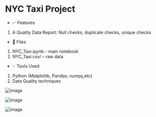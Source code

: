 # NYC Taxi Project
- ✅ Features
 1. A Quality Data Report: Null checks, duplicate checks, unique checks
- 📂 Files
 1. NYC_Taxi.ipynb – main notebook
 2. NYC_Taxi.csv/ – raw data
- 💡 Tools Used
 1. Python (Matplotlib, Pandas, numpy,etc)
 2. Data Quality techniques

![image](https://github.com/user-attachments/assets/0e8c3747-bf21-4965-95e6-2cc02741646b)

![image](https://github.com/user-attachments/assets/da57d91c-afc5-4b6e-9508-351103a6f2aa)

![image](https://github.com/user-attachments/assets/5f1a7cb2-ee33-4961-bb65-a7c8baf57d48)
